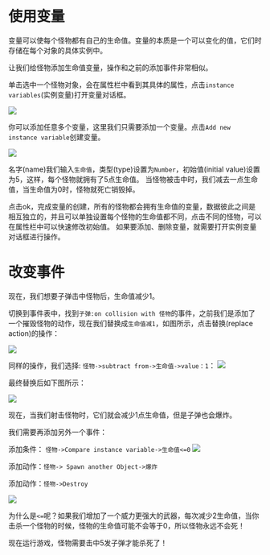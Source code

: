 # 使用变量

变量可以使每个怪物都有自己的生命值。变量的本质是一个可以变化的值，它们时存储在每个对象的具体实例中。

让我们给怪物添加生命值变量，操作和之前的添加事件非常相似。

单击选中一个怪物对象，会在属性栏中看到其具体的属性，点击`instance variables`(实例变量)打开变量对话框。



![](variable/c2def74e.png)


你可以添加任意多个变量，这里我们只需要添加一个变量。点击`Add new instance variable`创建变量。

![](variable/9ca99a9d.png)

名字(name)我们输入`生命值`，类型(type)设置为`Number`，初始值(initial value)设置为5，这样，每个怪物就拥有了5点生命值。 当怪物被击中时，我们减去一点生命值，当生命值为0时，怪物就死亡销毁掉。

点击ok，完成变量的创建，所有的怪物都会拥有生命值的变量，数据彼此之间是相互独立的，并且可以单独设置每个怪物的生命值都不同，点击不同的怪物，可以在属性栏中可以快速修改初始值。
如果要添加、删除变量，就需要打开实例变量对话框进行操作。

# 改变事件

现在，我们想要子弹击中怪物后，生命值减少1。

切换到事件表中，找到`子弹:on collision with 怪物`的事件，之前我们是添加了一个摧毁怪物的动作，现在我们替换成`生命值减1`，如图所示，点击替换(replace action)的操作：

![](variable/af7dadc9.png)

同样的操作，我们选择: `怪物->subtract from->生命值->value：1`：
![](variable/5e20bd1f.png)

最终替换后如下图所示：

![](variable/bbabc31b.png)


现在，当我们射击怪物时，它们就会减少1点生命值，但是子弹也会爆炸。

我们需要再添加另外一个事件：

添加条件： `怪物->Compare instance variable->生命值<=0`
![](variable/87dd8e20.png)


添加动作：`怪物-> Spawn another Object->爆炸`

添加动作：`怪物->Destroy` 

![](variable/ec79fc72.png)

为什么是`<=`呢？如果我们增加了一个威力更强大的武器，每次减少2生命值，当你击杀一个怪物的时候，怪物的生命值可能不会等于0，所以怪物永远不会死！

现在运行游戏，怪物需要击中5发子弹才能杀死了！



